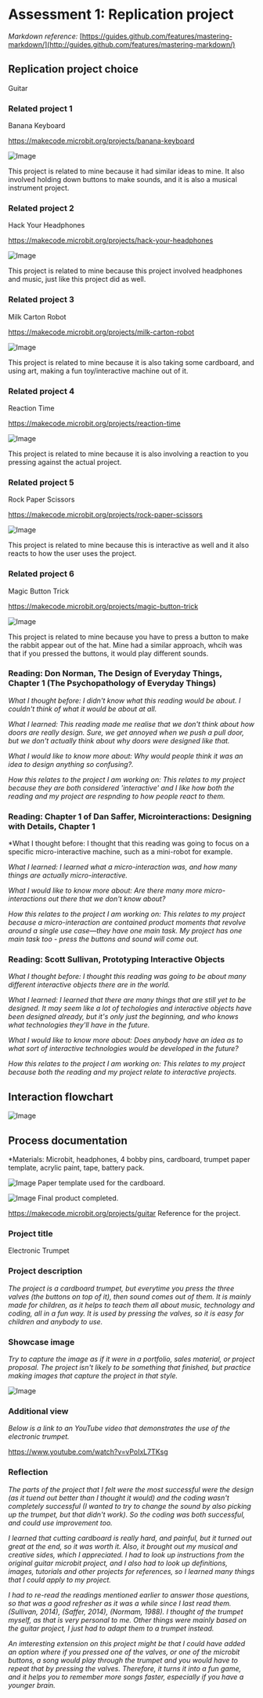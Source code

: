 # Assessment 1: Replication project

*Markdown reference:* [https://guides.github.com/features/mastering-markdown/](http://guides.github.com/features/mastering-markdown/)

## Replication project choice ##

Guitar

### Related project 1 ###

Banana Keyboard

https://makecode.microbit.org/projects/banana-keyboard

![Image](banana-keyboard-0.png)

This project is related to mine because it had similar ideas to mine. It also involved holding down buttons to make sounds, and it is also a musical instrument project. 

### Related project 2 ###

Hack Your Headphones

https://makecode.microbit.org/projects/hack-your-headphones

![Image](hack-your-headphones-0.png)

This project is related to mine because this project involved headphones and music, just like this project did as well. 

### Related project 3 ###

Milk Carton Robot

https://makecode.microbit.org/projects/milk-carton-robot

![Image](make.jpg)

This project is related to mine because it is also taking some cardboard, and using art, making a fun toy/interactive machine out of it. 

### Related project 4 ###

Reaction Time

https://makecode.microbit.org/projects/reaction-time

![Image](0.jpg)

This project is related to mine because it is also involving a reaction to you pressing against the actual project. 

### Related project 5 ###

Rock Paper Scissors

https://makecode.microbit.org/projects/rock-paper-scissors

![Image](hand.jpg)

This project is related to mine because this is interactive as well and it also reacts to how the user uses the project.

### Related project 6 ###

Magic Button Trick

https://makecode.microbit.org/projects/magic-button-trick

![Image](0-2.jpg)

This project is related to mine because you have to press a button to make the rabbit appear out of the hat. Mine had a similar approach, whcih was that if you pressed the buttons, it would play different sounds.

### Reading: Don Norman, The Design of Everyday Things, Chapter 1 (The Psychopathology of Everyday Things) ###

*What I thought before: I didn't know what this reading would be about. I couldn't think of what it would be about at all.*

*What I learned: This reading made me realise that we don't think about how doors are really design. Sure, we get annoyed when we push a pull door, but we don't actually think about why doors were designed like that.*

*What I would like to know more about: Why would people think it was an idea to design anything so confusing?.*

*How this relates to the project I am working on: This relates to my project because they are both considered 'interactive' and I like how both the reading and my project are respnding to how people react to them.*

### Reading: Chapter 1 of Dan Saffer, Microinteractions: Designing with Details, Chapter 1 ###

*What I thought before: I thought that this reading was going to focus on a specific micro-interactive machine, such as a mini-robot for example. 

*What I learned: I learned what a micro-interaction was, and how many things are actually micro-interactive.*

*What I would like to know more about: Are there many more micro-interactions out there that we don't know about?*

*How this relates to the project I am working on: This relates to my project because a micro-interaction are contained product moments that revolve around a single use case—they have one main task. My project has one main task too - press the buttons and sound will come out.*

### Reading: Scott Sullivan, Prototyping Interactive Objects ###

*What I thought before: I thought this reading was going to be about many different interactive objects there are in the world.*

*What I learned: I learned that there are many things that are still yet to be designed. It may seem like a lot of techologies and interactive objects have been designed already, but it's only just the beginning, and who knows what technologies they'll have in the future.*

*What I would like to know more about: Does anybody have an idea as to what sort of interactive technologies would be developed in the future?*

*How this relates to the project I am working on: This relates to my project because both the reading and my project relate to interactive projects.*

## Interaction flowchart ##

![Image](flowchart.png)

## Process documentation ##

*Materials: Microbit, headphones, 4 bobby pins, cardboard, trumpet paper template, acrylic paint, tape, battery pack.

![Image](unnamed.jpg)
Paper template used for the cardboard. 

![Image](trumpet-final.png)
Final product completed. 

https://makecode.microbit.org/projects/guitar
Reference for the project. 

### Project title ###
Electronic Trumpet

### Project description ###

*The project is a cardboard trumpet, but everytime you press the three valves (the buttons on top of it), then sound comes out of them. It is mainly made for children, as it helps to teach them all about music, technology and coding, all in a fun way. It is used by pressing the valves, so it is easy for children and anybody to use.*

### Showcase image ###

*Try to capture the image as if it were in a portfolio, sales material, or project proposal. The project isn't likely to be something that finished, but practice making images that capture the project in that style.*

![Image](trumpet-final.png)

### Additional view ###

*Below is a link to an YouTube video that demonstrates the use of the electronic trumpet.*

https://www.youtube.com/watch?v=vPoIxL7TKsg 

### Reflection ###

*The parts of the project that I felt were the most successful were the design (as it tuend out better than I thought it would) and the coding wasn't completely successful (I wanted to try to change the sound by also picking up the trumpet, but that didn't work). So the coding was both successful, and could use improvement too.*

*I learned that cutting cardboard is really hard, and painful, but it turned out great at the end, so it was worth it. Also, it brought out my musical and creative sides, which I appreciated. I had to look up instructions from the original guitar microbit project, and I also had to look up definitions, images, tutorials and other projects for references, so I learned many things that I could apply to my project.*

*I had to re-read the readings mentioned earlier to answer those questions, so that was a good refresher as it was a while since I last read them. (Sullivan, 2014), (Saffer, 2014), (Normam, 1988). I thought of the trumpet myself, as that is very personal to me. Other things were mainly based on the guitar project, I just had to adapt them to a trumpet instead.*

*An imteresting extension on this project might be that I could have added an option where if you pressed one of the valves, or one of the microbit buttons, a song would play through the trumpet and you would have to repeat that by pressing the valves. Therefore, it turns it into a fun game, and it helps you to remember more songs faster, especially if you have a younger brain.*
